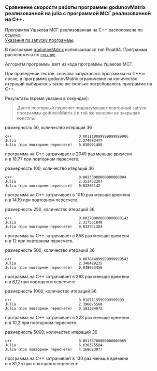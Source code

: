 ### Сравнение скорости работы программы godunovMatrix реализованной на julia с программой МСГ реализованной на C++. 

Программа Ушакова МСГ реализованная на C++ расположена по [ссылке](https://github.com/ATeteryatnikov/Method-Conjugate-Gradients/blob/master/%D0%A2%D0%B5%D1%81%D1%82%D1%8B%20%D0%B8%20%D1%81%D1%80%D0%B0%D0%B2%D0%BD%D0%B5%D0%BD%D0%B8%D1%8F/%D1%81%D1%80%D0%B0%D0%B2%D0%BD%D0%B5%D0%BD%D0%B8%D0%B5%20%D1%81%D0%BA%D0%BE%D1%80%D0%BE%D1%81%D1%82%D0%B8%20%D1%80%D0%B0%D0%B1%D0%BE%D1%82%D1%8B%20C%2B%2B%20%D0%B8%20Julia/Processor_no_tests.tar.gz).  
[Указания по запуску программы](https://github.com/ATeteryatnikov/Method-Conjugate-Gradients/blob/master/%D0%A2%D0%B5%D1%81%D1%82%D1%8B%20%D0%B8%20%D1%81%D1%80%D0%B0%D0%B2%D0%BD%D0%B5%D0%BD%D0%B8%D1%8F/%D1%81%D1%80%D0%B0%D0%B2%D0%BD%D0%B5%D0%BD%D0%B8%D0%B5%20%D1%81%D0%BA%D0%BE%D1%80%D0%BE%D1%81%D1%82%D0%B8%20%D1%80%D0%B0%D0%B1%D0%BE%D1%82%D1%8B%20C++%20%D0%B8%20Julia/%D0%A3%D0%BA%D0%B0%D0%B7%D0%B0%D0%BD%D0%B8%D1%8F%20%D0%BF%D0%BE%20%D0%B7%D0%B0%D0%BF%D1%83%D1%81%D0%BA%D1%83%20%D0%BF%D1%80%D0%BE%D0%B3%D1%80%D0%B0%D0%BC%D0%BC%D1%8B%20%D0%A3%D1%88%D0%B0%D0%BA%D0%BE%D0%B2%D0%B0.md).

В программе [godunovMatrix](https://github.com/ATeteryatnikov/Method-Conjugate-Gradients/blob/master/%D0%9E%D0%BF%D0%B8%D1%81%D0%B0%D0%BD%D0%B8%D0%B5%20%D0%BF%D1%80%D0%BE%D0%B3%D1%80%D0%B0%D0%BC%D0%BC%D1%8B%20godunovMatrix.md) использовался тип Float64. Программа расположена по [ссылке](https://github.com/ATeteryatnikov/Method-Conjugate-Gradients/tree/master/%D0%A2%D0%B5%D1%81%D1%82%D1%8B%20%D0%B8%20%D1%81%D1%80%D0%B0%D0%B2%D0%BD%D0%B5%D0%BD%D0%B8%D1%8F/%D1%81%D1%80%D0%B0%D0%B2%D0%BD%D0%B5%D0%BD%D0%B8%D0%B5%20%D1%81%D0%BA%D0%BE%D1%80%D0%BE%D1%81%D1%82%D0%B8%20%D1%80%D0%B0%D0%B1%D0%BE%D1%82%D1%8B%20C%2B%2B%20%D0%B8%20Julia/Ushakov_slide).  

Алгоритм программы взят из кода программы Ушакова МСГ.  

При проведении тестов, сначала запускалась программа на C++ и после, в программе godunovMatrix ограничение на количество итераций выбиралось такое же сколько потребовалось программе на C++.

Результаты (время указано в секундах):  

> Далее повторный пересчет подразумевает повторный запуск программы godunovMatrix.jl в той же консоли не закрывая консоль.  

размерность 50, количество итераций 36  
```
c++                               0.001118999999999999986  
Julia                             2.274982477
Julia (при повторном пересчете)   0.020991488
```
программа на C++ затрачивает в 2049 раз меньше времени  
и в 18,77 при повторном пересчете.

размерность 100, количество итераций 36
```
c++                               0.00233000000000000004
Julia                             2.353452287
Julia (при повторном пересчете)   0.03265142
```
программа на C++ затрачивает в 1010 раз меньше времени  
и в 14,19 при повторном пересчете.

размерность 250, количество итераций 36
```
c++                               0.002700000000000000143
Julia                             2.317531849
Julia (при повторном пересчете)   0.032741284
```
программа на C++ затрачивает в 858 раз меньше времени  
и в 12 при повторном пересчете.

размерность 500, количество итераций 36
```
c++                               0.007844999999999999543
Julia                             2.340429235
Julia (при повторном пересчете)   0.048053456
```
программа на C++ затрачивает в 298 раз меньше времени  
и в 6,12 при повторном пересчете.

размерность 1000, количество итераций 36
```
c++                               0.0107119999999999993
Julia                             2.396075568
Julia (при повторном пересчете)   0.102384972
```
программа на C++ затрачивает в 223 раз меньше времени  
и в 10,2 при повторном пересчете.

размерность 5000, количество итераций 36
```
c++                               0.05133700000000000069
Julia                             6.638375584
Julia (при повторном пересчете)   4.168623977
```
программа на C++ затрачивает в 130 раз меньше времени  
и в 81,25 при повторном пересчете.
